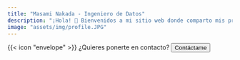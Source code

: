 ```yaml
---
title: "Masami Nakada - Ingeniero de Datos"
description: "¡Hola! 👋 Bienvenidos a mi sitio web donde comparto mis proyectos y conocimientos sobre desarrollo de software. ¡Encantado de conocerte!"
image: "assets/img/profile.JPG"
---
```




<div class="flex px-4 py-2 mb-8 text-base rounded-md bg-primary-100 dark:bg-primary-900">
  <span class="flex items-center ltr:pr-3 rtl:pl-3 text-primary-400">
    {{< icon "envelope" >}}
  </span>
  <span class="flex items-center justify-between grow dark:text-neutral-300">
    <span class="prose dark:prose-invert">¿Quieres ponerte en contacto?</span>
    <button
      id="contact-button"
      class="px-4 !text-neutral !no-underline rounded-md bg-primary-600 hover:!bg-primary-500 dark:bg-primary-800 dark:hover:!bg-primary-700"
    >
      Contáctame
    </button>
  </span>
</div>

